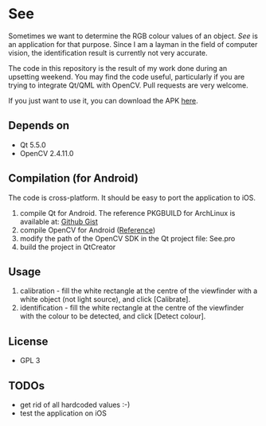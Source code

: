 # See

Sometimes we want to determine the RGB colour values of an object. *See* is an
application for that purpose. Since I am a layman in the field of computer
vision, the identification result is currently not very accurate. 

The code in this repository is the result of my work done during an upsetting
weekend. You may find the code useful, particularly if you are trying to
integrate Qt/QML with OpenCV. Pull requests are very welcome.

If you just want to use it, you can download the APK
[here](https://dl.dropboxusercontent.com/u/9754213/colourIdentifier.apk).

## Depends on

+ Qt 5.5.0
+ OpenCV 2.4.11.0

## Compilation (for Android)
The code is cross-platform. It should be easy to port the application to iOS.

1. compile Qt for Android. The reference PKGBUILD for ArchLinux is available at:
   [Github Gist](https://gist.github.com/tklam/321e7a66cc6cae4681b2)
2. compile OpenCV for Android ([Reference](http://opencv.org/platforms/android.html))
3. modify the path of the OpenCV SDK in the Qt project file: See.pro
4. build the project in QtCreator

## Usage

1. calibration - fill the white rectangle at the centre of the viewfinder with
   a white object (not light source), and click [Calibrate].
2. identification - fill the white rectangle at the centre of the viewfinder with
   the colour to be detected, and click [Detect colour].

## License
+ GPL 3

## TODOs

+ get rid of all hardcoded values :-)
+ test the application on iOS
